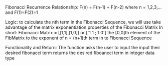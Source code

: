 Fibonacci Recurrence Relationship:
    F(n) = F(n-1) + F(n-2)
    where n = 1,2,3,... and F(1)=F(2)=1

Logic:
    to calculate the nth term in the Fibonacci Sequence,
    we will use take advantage of the matrix exponentiation properties of the Fibonacci Matrix
    In short:
        Fibonacci Matrix = [[1,1],[1,0]] or ['1 1 ; 1 0']
        the [0,0]th element of the FibMatrix to the exponent of n = (n+1)th term in te Fibonacci Sequence

Functionality and Return:
    The function asks the user to input the input their desired fibonacci term
    returns the desired fiboancci term in integer data type
